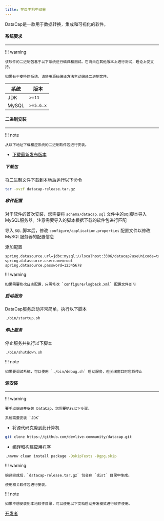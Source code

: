 ```yaml
---
title: 在自主机中部署
---
```


DataCap是一款用于数据转换，集成和可视化的软件。

#### 系统要求

---

!!! warning

    该软件的二进制包基于以下系统进行编译和测试。它尚未在其他版本上进行测试，理论上受支持。

    如果有不支持的系统，请使用源码编译方法主动编译二进制文件。

| 系统    | 版本        |
|-------|-----------|
| JDK   | `>=11`    |
| MySQL | `>=5.6.x` |

#### 二进制安装

---

!!! note

    从以下地址下载相应系统的二进制软件包进行安装。

- [下载最新发布版本](/download.html)

##### 下载包

将二进制文件下载到本地后运行以下命令

```bash
tar -xvzf datacap-release.tar.gz
```

##### 软件配置

对于软件的首次安装，您需要将 `schema/datacap.sql` 文件中的sql脚本导入MySQL服务器。注意需要导入的脚本根据下载的软件包进行匹配

导入 `SQL` 脚本后，修改 `configure/application.properties` 配置文件以修改MySQL服务器的配置信息

添加配置

```bash
spring.datasource.url=jdbc:mysql://localhost:3306/datacap?useUnicode=true&characterEncoding=UTF-8&zeroDateTimeBehavior=convertToNull&allowMultiQueries=true&useSSL=false&useOldAliasMetadataBehavior=true&jdbcCompliantTruncation=false&sessionVariables=sql_mode='STRICT_TRANS_TABLES,NO_ENGINE_SUBSTITUTION,PIPES_AS_CONCAT'
spring.datasource.username=root
spring.datasource.password=12345678
```

!!! warning

    如果需要修改日志配置，只需修改 `configure/logback.xml` 配置文件即可

##### 启动服务

DataCap服务启动非常简单，执行以下脚本

```bash
./bin/startup.sh
```

##### 停止服务

停止服务并执行以下脚本

```bash
./bin/shutdown.sh
```

!!! note

    如果要调试系统，可以使用 `./bin/debug.sh` 启动服务，但关闭窗口时它将停止

#### 源安装

---

!!! warning

    要手动编译并安装 DataCap，您需要执行以下步骤。

    系统需要安装 `JDK`

- 将源代码克隆到此计算机

```bash
git clone https://github.com/devlive-community/datacap.git
```

- 编译和构建应用程序

```bash
./mvnw clean install package -DskipTests -Dgpg.skip
```

!!! warning

    编译完成后，`datacap-release.tar.gz` 包会在 `dist` 目录中生成。

    使用相关软件包进行安装。

!!! note

    如果不想安装到本地软件目录，可以使用以下文档启动开发模式进行软件使用。

[开发者](../../developer_guide/env.md)
